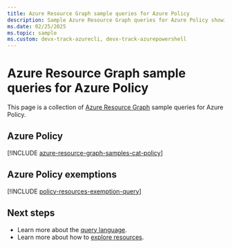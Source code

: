 ```yaml
---
title: Azure Resource Graph sample queries for Azure Policy
description: Sample Azure Resource Graph queries for Azure Policy showing use of resource types and tables to access Azure Policy related resources and properties.
ms.date: 02/25/2025
ms.topic: sample
ms.custom: devx-track-azurecli, devx-track-azurepowershell
---
```


# Azure Resource Graph sample queries for Azure Policy

This page is a collection of [Azure Resource Graph](../../resource-graph/overview.md) sample queries
for Azure Policy.

## Azure Policy

[!INCLUDE [azure-resource-graph-samples-cat-policy](../../includes/policy/azure-policy.md)]

## Azure Policy exemptions

[!INCLUDE [policy-resources-exemption-query](../../includes/policy/policy-resources-exemption-query.md)]

<!--
## Azure Policy Guest Configuration

[!INCLUDE [azure-resource-graph-samples-cat-policy-gc](../../includes/policy/azure-policy-guest-configuration.md)]

-->


## Next steps

- Learn more about the [query language](../../resource-graph/concepts/query-language.md).
- Learn more about how to [explore resources](../../resource-graph/concepts/explore-resources.md).
